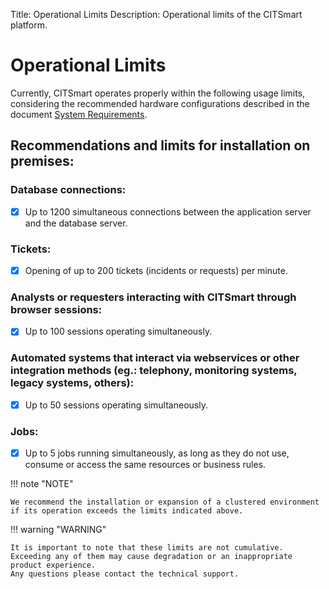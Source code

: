 Title: Operational Limits
Description: Operational limits of the CITSmart platform.

# Operational Limits

Currently, CITSmart operates properly within the following usage limits, considering the recommended hardware configurations described in the document [System Requirements](https://docs.citsmart.com/en-us/citsmart-platform-9/get-started/installation-and-upgrade/system-requirements.html).

## Recommendations and limits for installation on premises:

### Database connections:

- [x] Up to 1200 simultaneous connections between the application server and the database server.

### Tickets:

- [x] Opening of up to 200 tickets (incidents or requests) per minute.

### Analysts or requesters interacting with CITSmart through browser sessions:

- [x] Up to 100 sessions operating simultaneously. 

### Automated systems that interact via webservices or other integration methods (eg.: telephony, monitoring systems, legacy systems, others):

- [x] Up to 50 sessions operating simultaneously.

### Jobs:

- [x] Up to 5 jobs running simultaneously, as long as they do not use, consume or access the same resources or business rules.

!!! note "NOTE"

    We recommend the installation or expansion of a clustered environment if its operation exceeds the limits indicated above.
    
!!! warning "WARNING"

    It is important to note that these limits are not cumulative. Exceeding any of them may cause degradation or an inappropriate product experience.  
    Any questions please contact the technical support.
    
